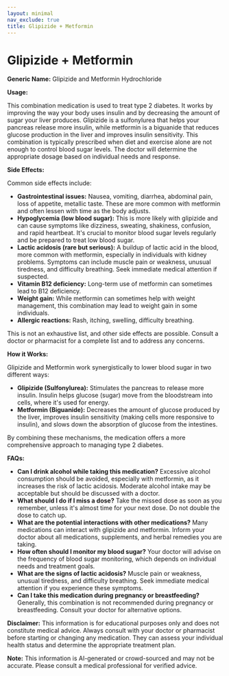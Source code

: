```yaml
---
layout: minimal
nav_exclude: true
title: Glipizide + Metformin
---
```


# Glipizide + Metformin

**Generic Name:** Glipizide and Metformin Hydrochloride

**Usage:**

This combination medication is used to treat type 2 diabetes.  It works by improving the way your body uses insulin and by decreasing the amount of sugar your liver produces.  Glipizide is a sulfonylurea that helps your pancreas release more insulin, while metformin is a biguanide that reduces glucose production in the liver and improves insulin sensitivity.  This combination is typically prescribed when diet and exercise alone are not enough to control blood sugar levels.  The doctor will determine the appropriate dosage based on individual needs and response.

**Side Effects:**

Common side effects include:

* **Gastrointestinal issues:** Nausea, vomiting, diarrhea, abdominal pain, loss of appetite, metallic taste. These are more common with metformin and often lessen with time as the body adjusts.
* **Hypoglycemia (low blood sugar):** This is more likely with glipizide and can cause symptoms like dizziness, sweating, shakiness, confusion, and rapid heartbeat.  It's crucial to monitor blood sugar levels regularly and be prepared to treat low blood sugar.
* **Lactic acidosis (rare but serious):** A buildup of lactic acid in the blood, more common with metformin, especially in individuals with kidney problems. Symptoms can include muscle pain or weakness, unusual tiredness, and difficulty breathing.  Seek immediate medical attention if suspected.
* **Vitamin B12 deficiency:** Long-term use of metformin can sometimes lead to B12 deficiency.
* **Weight gain:** While metformin can sometimes help with weight management, this combination may lead to weight gain in some individuals.
* **Allergic reactions:** Rash, itching, swelling, difficulty breathing.

This is not an exhaustive list, and other side effects are possible. Consult a doctor or pharmacist for a complete list and to address any concerns.

**How it Works:**

Glipizide and Metformin work synergistically to lower blood sugar in two different ways:

* **Glipizide (Sulfonylurea):** Stimulates the pancreas to release more insulin.  Insulin helps glucose (sugar) move from the bloodstream into cells, where it's used for energy.
* **Metformin (Biguanide):**  Decreases the amount of glucose produced by the liver, improves insulin sensitivity (making cells more responsive to insulin), and slows down the absorption of glucose from the intestines.

By combining these mechanisms, the medication offers a more comprehensive approach to managing type 2 diabetes.

**FAQs:**

* **Can I drink alcohol while taking this medication?**  Excessive alcohol consumption should be avoided, especially with metformin, as it increases the risk of lactic acidosis.  Moderate alcohol intake may be acceptable but should be discussed with a doctor.
* **What should I do if I miss a dose?** Take the missed dose as soon as you remember, unless it's almost time for your next dose.  Do not double the dose to catch up.
* **What are the potential interactions with other medications?**  Many medications can interact with glipizide and metformin.  Inform your doctor about all medications, supplements, and herbal remedies you are taking.
* **How often should I monitor my blood sugar?** Your doctor will advise on the frequency of blood sugar monitoring, which depends on individual needs and treatment goals.
* **What are the signs of lactic acidosis?** Muscle pain or weakness, unusual tiredness, and difficulty breathing. Seek immediate medical attention if you experience these symptoms.
* **Can I take this medication during pregnancy or breastfeeding?**  Generally, this combination is not recommended during pregnancy or breastfeeding.  Consult your doctor for alternative options.

**Disclaimer:** This information is for educational purposes only and does not constitute medical advice.  Always consult with your doctor or pharmacist before starting or changing any medication.  They can assess your individual health status and determine the appropriate treatment plan.


**Note:** This information is AI-generated or crowd-sourced and may not be accurate. Please consult a medical professional for verified advice.